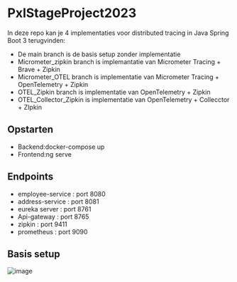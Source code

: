 # PxlStageProject2023

In deze repo kan je 4 implementaties voor distributed tracing in Java Spring Boot 3 terugvinden:

* De main branch is de basis setup zonder implementatie
* Micrometer_zipkin branch is implemantatie van Micrometer Tracing + Brave + Zipkin
* Micrometer_OTEL branch is implementatie van Micrometer Tracing + OpenTelemetry + Zipkin
* OTEL_Zipkin branch is implementatie van OpenTelemetry + Zipkin
* OTEL_Collector_Zipkin is implementatie van OpenTelemetry + Collecctor + ZIpkin

## Opstarten
* Backend:docker-compose up
* Frontend:ng serve

## Endpoints

* employee-service : port 8080
* address-service  : port 8081
* eureka server  : port 8761
* Api-gateway    : port 8765
* zipkin         : port 9411
* prometheus     : port 9090

## Basis setup
![image](https://github.com/kristofvanlimbergenPXL/PxlStageProject2023/assets/74915871/6be36da5-00c6-4af1-9917-1eb93a9c6b60)


